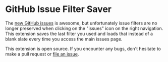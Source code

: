 GitHub Issue Filter Saver
=========================

The [new GitHub issues](https://github.com/blog/1866-the-new-github-issues) is awesome, but unfortunately issue filters are no longer preserved when clicking on the "issues" icon on the right navigation. This extension saves the last filter you used and loads that instead of a blank slate every time you access the main issues page.

This extension is open source. If you encounter any bugs, don't hesitate to make a pull request or [file an issue](/issues).
